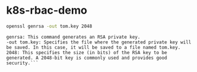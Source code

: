 # k8s-rbac-demo

```bash
openssl genrsa -out tom.key 2048
```
```openssl: This is the command-line tool for using the OpenSSL library.
genrsa: This command generates an RSA private key.
-out tom.key: Specifies the file where the generated private key will be saved. In this case, it will be saved to a file named tom.key.
2048: This specifies the size (in bits) of the RSA key to be generated. A 2048-bit key is commonly used and provides good security.```
